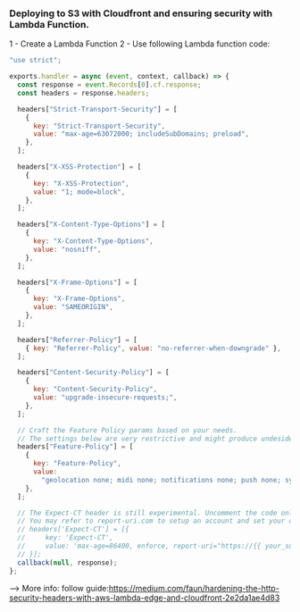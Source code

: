 <!-- This project was bootstrapped with [Create React App](https://github.com/facebook/create-react-app).

## Available Scripts

In the project directory, you can run:

### `npm start`

Runs the app in the development mode.<br>
Open [http://localhost:3000](http://localhost:3000) to view it in the browser.

The page will reload if you make edits.<br>
You will also see any lint errors in the console.

### `npm test`

Launches the test runner in the interactive watch mode.<br>
See the section about [running tests](https://facebook.github.io/create-react-app/docs/running-tests) for more information.

### `npm run build`

Builds the app for production to the `build` folder.<br>
It correctly bundles React in production mode and optimizes the build for the best performance.

The build is minified and the filenames include the hashes.<br>
Your app is ready to be deployed!

See the section about [deployment](https://facebook.github.io/create-react-app/docs/deployment) for more information.

### `npm run eject`

**Note: this is a one-way operation. Once you `eject`, you can’t go back!**

If you aren’t satisfied with the build tool and configuration choices, you can `eject` at any time. This command will remove the single build dependency from your project.

Instead, it will copy all the configuration files and the transitive dependencies (Webpack, Babel, ESLint, etc) right into your project so you have full control over them. All of the commands except `eject` will still work, but they will point to the copied scripts so you can tweak them. At this point you’re on your own.

You don’t have to ever use `eject`. The curated feature set is suitable for small and middle deployments, and you shouldn’t feel obligated to use this feature. However we understand that this tool wouldn’t be useful if you couldn’t customize it when you are ready for it.

## Learn More

You can learn more in the [Create React App documentation](https://facebook.github.io/create-react-app/docs/getting-started).

To learn React, check out the [React documentation](https://reactjs.org/).

### Code Splitting

This section has moved here: https://facebook.github.io/create-react-app/docs/code-splitting

### Analyzing the Bundle Size

This section has moved here: https://facebook.github.io/create-react-app/docs/analyzing-the-bundle-size

### Making a Progressive Web App

This section has moved here: https://facebook.github.io/create-react-app/docs/making-a-progressive-web-app

### Advanced Configuration

This section has moved here: https://facebook.github.io/create-react-app/docs/advanced-configuration

### Deployment

This section has moved here: https://facebook.github.io/create-react-app/docs/deployment

### `npm run build` fails to minify

This section has moved here: https://facebook.github.io/create-react-app/docs/troubleshooting#npm-run-build-fails-to-minify -->

### Deploying to S3 with Cloudfront and ensuring security with Lambda Function.

1 - Create a Lambda Function
2 - Use following Lambda function code:

```javascript
"use strict";

exports.handler = async (event, context, callback) => {
  const response = event.Records[0].cf.response;
  const headers = response.headers;

  headers["Strict-Transport-Security"] = [
    {
      key: "Strict-Transport-Security",
      value: "max-age=63072000; includeSubDomains; preload",
    },
  ];

  headers["X-XSS-Protection"] = [
    {
      key: "X-XSS-Protection",
      value: "1; mode=block",
    },
  ];

  headers["X-Content-Type-Options"] = [
    {
      key: "X-Content-Type-Options",
      value: "nosniff",
    },
  ];

  headers["X-Frame-Options"] = [
    {
      key: "X-Frame-Options",
      value: "SAMEORIGIN",
    },
  ];

  headers["Referrer-Policy"] = [
    { key: "Referrer-Policy", value: "no-referrer-when-downgrade" },
  ];

  headers["Content-Security-Policy"] = [
    {
      key: "Content-Security-Policy",
      value: "upgrade-insecure-requests;",
    },
  ];

  // Craft the Feature Policy params based on your needs.
  // The settings below are very restrictive and might produce undesiderable results
  headers["Feature-Policy"] = [
    {
      key: "Feature-Policy",
      value:
        "geolocation none; midi none; notifications none; push none; sync-xhr none; microphone none; camera none; magnetometer none; gyroscope none; speaker self; vibrate none; fullscreen self; payment none;",
    },
  ];

  // The Expect-CT header is still experimental. Uncomment the code only if you have a report-uri
  // You may refer to report-uri.com to setup an account and set your own URI
  // headers['Expect-CT'] = [{
  //     key: 'Expect-CT',
  //     value: 'max-age=86400, enforce, report-uri="https://{{ your_subdomain }}report-uri.com/r/d/ct/enforce'",
  // }];
  callback(null, response);
};
```

--> More info: follow guide:https://medium.com/faun/hardening-the-http-security-headers-with-aws-lambda-edge-and-cloudfront-2e2da1ae4d83

